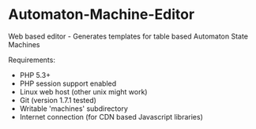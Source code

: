 # Automaton-Machine-Editor
Web based editor - Generates templates for table based Automaton State Machines

Requirements:
- PHP 5.3+
- PHP session support enabled
- Linux web host (other unix might work)
- Git (version 1.7.1 tested) 
- Writable 'machines' subdirectory
- Internet connection (for CDN based Javascript libraries)

